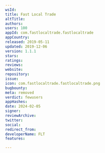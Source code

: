 ```yaml
---
wsId: 
title: Fast Local Trade
altTitle: 
authors: 
users: 100
appId: com.fastlocaltrade.fastlocaltrade
appCountry: 
released: 2019-05-11
updated: 2019-12-06
version: 1.1.1
stars: 
ratings: 
reviews: 
website: 
repository: 
issue: 
icon: com.fastlocaltrade.fastlocaltrade.png
bugbounty: 
meta: removed
verdict: fewusers
appHashes: 
date: 2024-02-05
signer: 
reviewArchive: 
twitter: 
social: 
redirect_from: 
developerName: FLT
features: 

---
```


